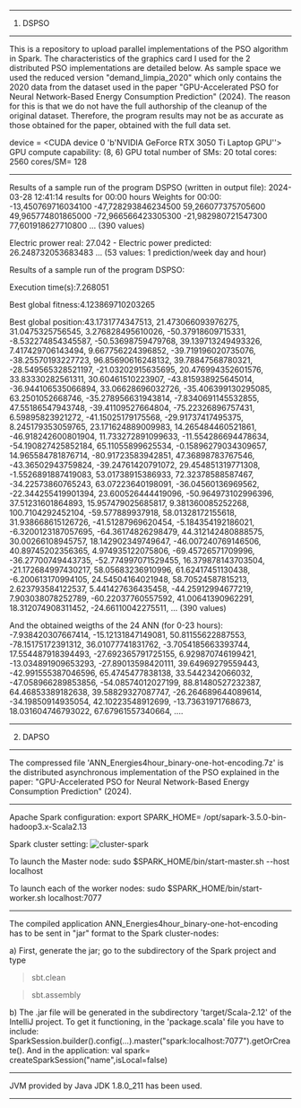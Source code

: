--------------------------------
1. DSPSO
--------------------------------
This is a repository to upload parallel implementations of the PSO algorithm in Spark. The
characteristics of the graphics card I used for the 2 distributed PSO implementations are detailed below. As sample space we used the reduced version "demand_limpia_2020" which only contains the 2020 data from the dataset used in the paper "GPU-Accelerated PSO for Neural Network-Based Energy Consumption Prediction" (2024). The reason for this is that we do not have the full authorship of the cleanup of the original dataset. Therefore, the program results may not be as accurate as those obtained for the paper, obtained with the full data set.

device = <CUDA device 0 'b'NVIDIA GeForce RTX 3050 Ti Laptop GPU''>
GPU compute capability:  (8, 6)
GPU total number of SMs:  20
total cores:  2560
cores/SM=  128

-----------------------------
Results of a sample run of the program DSPSO (written in output file):
2024-03-28 12:41:14
results for 00:00 hours
Weights for 00:00: -13,450769716034100	-47,728293846234500	59,266077375705600	49,965774801865000	-72,966566423305300	-21,982980721547300	77,601918627710800
 ... (390 values)

Electric prower real: 27.042 - Electric power predicted: 26.248732053683483   ... (53 values: 1 prediction/week day and hour)

Results of a sample run of the program DSPSO:

Execution time(s):7.268051  

Best global fitness:4.123869710203265

Best global position:43.1731774347513, 21.473066093976275, 31.0475325756545, 3.276828495610026, -50.37918609715331, -8.532274854345587, -50.53698759479768, 39.139713249493326, 7.417429706143494, 9.667756224396852, -39.719196020735076, -38.25570193227723, 96.85690616248132, 39.78847568780321, -28.549565328521197, -21.03202915635695, 20.476994352601576, 33.83330282561311, 30.60461510223907, -43.815938925645014, -36.944106535066894, 33.06628696032726, -35.406399130295085, 63.2501052668746, -35.278956631943814, -7.8340691145532855, 47.55186547943748, -39.41109527664804, -75.22326896757431, 6.59895823921272, -41.15025179175568, -29.91737417495375, 8.245179353059765, 23.171624889009983, 14.265484460521861, -46.918242600801904, 11.733272891099633, -11.554286694478634, -54.190827425852184, 65.11055899625534, -0.15896279034309657, 14.965584781876714, -80.91723583942851, 47.36898783767546, -43.36502943759824, -39.24761420791072, 29.454851319771308, -1.5526891887419083, 53.01738915386933, 72.32378588587467, -34.22573860765243, 63.07223640198091, -36.04560136969562, -22.344255419901394, 23.600526444419096, -50.964973102996396, 37.51231601864893, 15.957479025685817, 9.381360085252268, 100.7104292452104, -59.577889937918, 58.01328172155618, 31.938668615126726, -41.51287969620454, -5.184354192186021, -6.3200123187057695, -64.36174826298479, 44.312142480888575, 30.00266108945757, 18.142902349749647, -46.007240769146506, 40.89745202356365, 4.974935122075806, -69.45726571709996, -36.27700749443735, -52.774997071529455, 16.379878143703504, -21.172684997430217, 58.05683236910996, 61.62417451130438, -6.200613170994105, 24.54504164021948, 58.70524587815213, 2.623793584122537, 5.441427636435458, -44.25912994677219, 7.903038078252789, -60.22037760557592, 41.00641390962291, 18.312074908311452, -24.66110042275511, ... (390 values)

And the obtained weigths of the 24 ANN (for 0-23 hours):
-7.938420307667414, -15.12131847149081, 50.81155622887553, -78.15175172391312, 36.01077741831762, -3.7054185663393744, 17.554487918394493, -27.692365791725155, 6.929870746199421, -13.034891909653293, -27.89013598420111, 39.64969279559443, -42.991555387046596, 65.4745477838138, 33.5442342066032, -47.058966289853856, -54.08574012027199, 88.81480527232387, 64.46853389182638, 39.58829327087747, -26.264689644089614, -34.19850914935054, 42.10223548912699, -13.73631971768673, 18.031604746793022, 67.67961557340664, ....

--------------------------------
2. DAPSO
--------------------------------
The compressed file 'ANN_Energies4hour_binary-one-hot-encoding.7z' is the distributed asynchronous implementation of the PSO explained in the paper:  "GPU-Accelerated PSO for Neural Network-Based Energy Consumption Prediction" (2024).

-------------------------

Apache Spark configuration:
export SPARK_HOME= /opt/sapark-3.5.0-bin-hadoop3.x-Scala2.13

Spark cluster setting:
![cluster-spark](https://github.com/mcapeltu/PSO_Spark_Scala/assets/12482867/6d6b6ed7-328b-400a-b4d9-583c28d7287d)


To launch the Master node: sudo $SPARK_HOME/bin/start-master.sh --host localhost

To launch each of the worker nodes: sudo $SPARK_HOME/bin/start-worker.sh localhost:7077

-------------------------------------------
The compiled application ANN_Energies4hour_binary-one-hot-encoding has to be sent in "jar" format to the Spark cluster-nodes:

a) First, generate the jar; go to the subdirectory of the Spark project and type 
>sbt.clean

>sbt.assembly

b) The .jar file will be generated in the subdirectory 'target/Scala-2.12' of the IntelliJ project. To get it functioning, in the 'package.scala' file you have to include:
SparkSession.builder().config(...).master("spark:localhost:7077").getOrCreate().
And in the application: val spark= createSparkSession("name",isLocal=false)

-------------------------
 JVM provided by Java JDK 1.8.0_211 has been used.

---------------------



